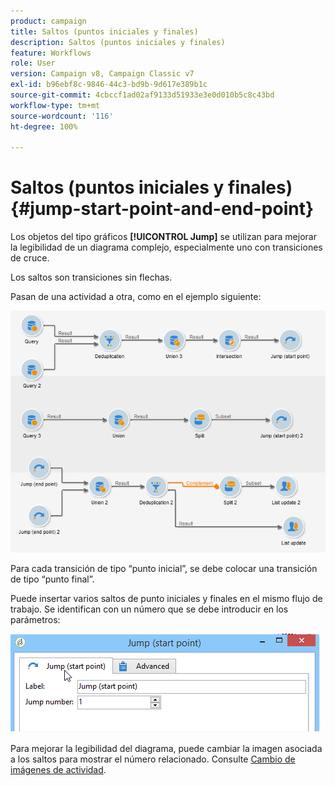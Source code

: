 ```yaml
---
product: campaign
title: Saltos (puntos iniciales y finales)
description: Saltos (puntos iniciales y finales)
feature: Workflows
role: User
version: Campaign v8, Campaign Classic v7
exl-id: b96ebf8c-9846-44c3-bd9b-9d617e389b1c
source-git-commit: 4cbccf1ad02af9133d51933e3e0d010b5c8c43bd
workflow-type: tm+mt
source-wordcount: '116'
ht-degree: 100%

---
```


# Saltos (puntos iniciales y finales){#jump-start-point-and-end-point}



Los objetos del tipo gráficos **[!UICONTROL Jump]** se utilizan para mejorar la legibilidad de un diagrama complejo, especialmente uno con transiciones de cruce.

Los saltos son transiciones sin flechas.

Pasan de una actividad a otra, como en el ejemplo siguiente:

![](assets/s_user_segmentation_jump_sample.png)

Para cada transición de tipo “punto inicial”, se debe colocar una transición de tipo “punto final”.

Puede insertar varios saltos de punto iniciales y finales en el mismo flujo de trabajo. Se identifican con un número que se debe introducir en los parámetros:

![](assets/s_user_segmentation_jump_in.png)

Para mejorar la legibilidad del diagrama, puede cambiar la imagen asociada a los saltos para mostrar el número relacionado. Consulte [Cambio de imágenes de actividad](change-activity-images.md).
